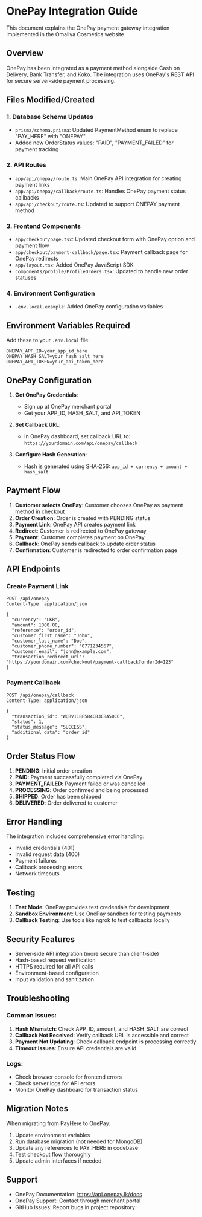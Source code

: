 # OnePay Integration Guide

This document explains the OnePay payment gateway integration implemented in the Omaliya Cosmetics website.

## Overview

OnePay has been integrated as a payment method alongside Cash on Delivery, Bank Transfer, and Koko. The integration uses OnePay's REST API for secure server-side payment processing.

## Files Modified/Created

### 1. Database Schema Updates

- `prisma/schema.prisma`: Updated PaymentMethod enum to replace "PAY_HERE" with "ONEPAY"
- Added new OrderStatus values: "PAID", "PAYMENT_FAILED" for payment tracking

### 2. API Routes

- `app/api/onepay/route.ts`: Main OnePay API integration for creating payment links
- `app/api/onepay/callback/route.ts`: Handles OnePay payment status callbacks
- `app/api/checkout/route.ts`: Updated to support ONEPAY payment method

### 3. Frontend Components

- `app/checkout/page.tsx`: Updated checkout form with OnePay option and payment flow
- `app/checkout/payment-callback/page.tsx`: Payment callback page for OnePay redirects
- `app/layout.tsx`: Added OnePay JavaScript SDK
- `components/profile/ProfileOrders.tsx`: Updated to handle new order statuses

### 4. Environment Configuration

- `.env.local.example`: Added OnePay configuration variables

## Environment Variables Required

Add these to your `.env.local` file:

```env
ONEPAY_APP_ID=your_app_id_here
ONEPAY_HASH_SALT=your_hash_salt_here
ONEPAY_API_TOKEN=your_api_token_here
```

## OnePay Configuration

1. **Get OnePay Credentials**:

   - Sign up at OnePay merchant portal
   - Get your APP_ID, HASH_SALT, and API_TOKEN

2. **Set Callback URL**:

   - In OnePay dashboard, set callback URL to: `https://yourdomain.com/api/onepay/callback`

3. **Configure Hash Generation**:
   - Hash is generated using SHA-256: `app_id + currency + amount + hash_salt`

## Payment Flow

1. **Customer selects OnePay**: Customer chooses OnePay as payment method in checkout
2. **Order Creation**: Order is created with PENDING status
3. **Payment Link**: OnePay API creates payment link
4. **Redirect**: Customer is redirected to OnePay gateway
5. **Payment**: Customer completes payment on OnePay
6. **Callback**: OnePay sends callback to update order status
7. **Confirmation**: Customer is redirected to order confirmation page

## API Endpoints

### Create Payment Link

```
POST /api/onepay
Content-Type: application/json

{
  "currency": "LKR",
  "amount": 1000.00,
  "reference": "order_id",
  "customer_first_name": "John",
  "customer_last_name": "Doe",
  "customer_phone_number": "0771234567",
  "customer_email": "john@example.com",
  "transaction_redirect_url": "https://yourdomain.com/checkout/payment-callback?orderId=123"
}
```

### Payment Callback

```
POST /api/onepay/callback
Content-Type: application/json

{
  "transaction_id": "WQBV118E584C83CBA50C6",
  "status": 1,
  "status_message": "SUCCESS",
  "additional_data": "order_id"
}
```

## Order Status Flow

1. **PENDING**: Initial order creation
2. **PAID**: Payment successfully completed via OnePay
3. **PAYMENT_FAILED**: Payment failed or was cancelled
4. **PROCESSING**: Order confirmed and being processed
5. **SHIPPED**: Order has been shipped
6. **DELIVERED**: Order delivered to customer

## Error Handling

The integration includes comprehensive error handling:

- Invalid credentials (401)
- Invalid request data (400)
- Payment failures
- Callback processing errors
- Network timeouts

## Testing

1. **Test Mode**: OnePay provides test credentials for development
2. **Sandbox Environment**: Use OnePay sandbox for testing payments
3. **Callback Testing**: Use tools like ngrok to test callbacks locally

## Security Features

- Server-side API integration (more secure than client-side)
- Hash-based request verification
- HTTPS required for all API calls
- Environment-based configuration
- Input validation and sanitization

## Troubleshooting

### Common Issues:

1. **Hash Mismatch**: Check APP_ID, amount, and HASH_SALT are correct
2. **Callback Not Received**: Verify callback URL is accessible and correct
3. **Payment Not Updating**: Check callback endpoint is processing correctly
4. **Timeout Issues**: Ensure API credentials are valid

### Logs:

- Check browser console for frontend errors
- Check server logs for API errors
- Monitor OnePay dashboard for transaction status

## Migration Notes

When migrating from PayHere to OnePay:

1. Update environment variables
2. Run database migration (not needed for MongoDB)
3. Update any references to PAY_HERE in codebase
4. Test checkout flow thoroughly
5. Update admin interfaces if needed

## Support

- OnePay Documentation: https://api.onepay.lk/docs
- OnePay Support: Contact through merchant portal
- GitHub Issues: Report bugs in project repository
